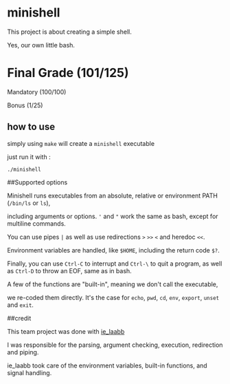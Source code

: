 # minishell

This project is about creating a simple shell.

Yes, our own little bash.

# Final Grade (101/125)

Mandatory (100/100)

Bonus (1/25)

## how to use

simply using `make` will create a `minishell` executable 

just run it with :
```
./minishell
```

##Supported options

Minishell runs executables from an absolute, relative or environment PATH (`/bin/ls` or `ls`),

including arguments or options. `'` and `"` work the same as bash, except for multiline commands.

You can use pipes `|` as well as use redirections `>` `>>` `<` and heredoc `<<`.

Environment variables are handled, like `$HOME`, including the return code `$?`.

Finally, you can use `Ctrl-C` to interrupt and `Ctrl-\` to quit a program, as well as `Ctrl-D` to throw an EOF, same as in bash.

A few of the functions are "built-in", meaning we don't call the executable,

we re-coded them directly. It's the case for `echo`, `pwd`, `cd`, `env`, `export`, `unset` and `exit`.

##credit

This team project was done with [ie_laabb](https://github.com/elyass546)

I was responsible for the parsing, argument checking, execution, redirection and piping.

ie_laabb took care of the environment variables, built-in functions, and signal handling.
